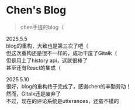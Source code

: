 # Chen's Blog
> chen手搓的blog（

2025.5.5 \
blog的重构，大致也是第三次了吧（ \
但这次重构还是很不一样的，成功干废了Gitalk（ \
但是用上了history api，这就很棒了 \
甚至还有React的集成（

2025.5.10 \
很好，blog的重构终于完成了，感谢chen的辛勤劳动！ \
然而，Gitalk还是废弃了 \
不过，现在的评论系统是utterances，还蛮不错的 